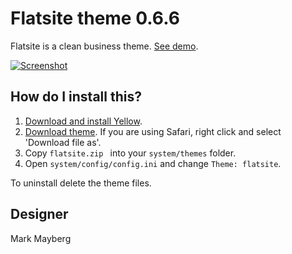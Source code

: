 Flatsite theme 0.6.6
====================
Flatsite is a clean business theme. [See demo](https://developers.datenstrom.se/themes/flatsite-theme).

[![Screenshot](flatsite-theme.jpg?raw=true)](https://developers.datenstrom.se/themes/flatsite-theme)

How do I install this?
----------------------
1. [Download and install Yellow](https://github.com/datenstrom/yellow/).
2. [Download theme](https://github.com/datenstrom/yellow-themes/raw/master/zip/flatsite.zip). If you are using Safari, right click and select 'Download file as'.
3. Copy `flatsite.zip ` into your `system/themes` folder.
4. Open `system/config/config.ini` and change `Theme: flatsite`.

To uninstall delete the theme files.

Designer
--------
Mark Mayberg
